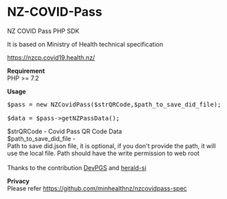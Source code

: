 # NZ-COVID-Pass
NZ COVID Pass PHP SDK

It is based on Ministry of Health technical specification

https://nzcp.covid19.health.nz/

<b>Requirement</b><br/>
PHP >= 7.2 

<b>Usage</b>

<pre>
$pass = new NZCovidPass($strQRCode,$path_to_save_did_file);

$data = $pass->getNZPassData();
</pre>

$strQRCode - Covid Pass QR Code Data<br/>
$path_to_save_did_file - <br/>
Path to save did.json file, it is optional, if you don't provide the path, it will use the local file.
Path should have the write permission to web root
<br/><br/>
Thanks to the contribution
<a href="https://github.com/DevPGS" target="_a">DevPGS</a> and
<a href="https://github.com/herald-si" target="_a">herald-si</a> 


<b>Privacy</b><br/>
Please refer https://github.com/minhealthnz/nzcovidpass-spec
